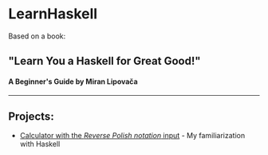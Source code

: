 # LearnHaskell

Based on a book:

## "Learn You a Haskell for Great Good!"
#### A Beginner's Guide by Miran Lipovača

----

## Projects:
  * [Calculator with the _Reverse Polish notation_ input](https://github.com/DominikJaniec/LearnHaskell/tree/master/problems/calculator#readme) - My familiarization with Haskell
